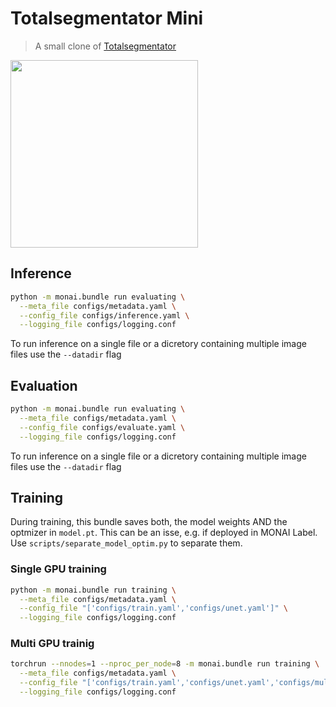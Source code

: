 # Totalsegmentator Mini
> A small clone of [Totalsegmentator](https://github.com/wasserth/TotalSegmentator)

<img src="https://user-images.githubusercontent.com/37253540/216309343-ab6e3d64-2f13-43b4-93c0-4fa85e8e57fa.png"  width="300" height="300">


## Inference

```bash
python -m monai.bundle run evaluating \
  --meta_file configs/metadata.yaml \
  --config_file configs/inference.yaml \
  --logging_file configs/logging.conf
```
To run inference on a single file or a dicretory containing multiple image files use the `--datadir` flag

## Evaluation

```bash
python -m monai.bundle run evaluating \
  --meta_file configs/metadata.yaml \
  --config_file configs/evaluate.yaml \
  --logging_file configs/logging.conf
```
To run inference on a single file or a dicretory containing multiple image files use the `--datadir` flag

## Training

During training, this bundle saves both, the model weights AND the optmizer in `model.pt`. This can be an isse, e.g. if deployed in MONAI Label. Use `scripts/separate_model_optim.py` to separate them. 

### Single GPU training

```bash
python -m monai.bundle run training \
  --meta_file configs/metadata.yaml \
  --config_file "['configs/train.yaml','configs/unet.yaml']" \
  --logging_file configs/logging.conf
```

### Multi GPU trainig

```bash
torchrun --nnodes=1 --nproc_per_node=8 -m monai.bundle run training \
  --meta_file configs/metadata.yaml \
  --config_file "['configs/train.yaml','configs/unet.yaml','configs/multi_gpu_train.yaml']" \
  --logging_file configs/logging.conf
```
